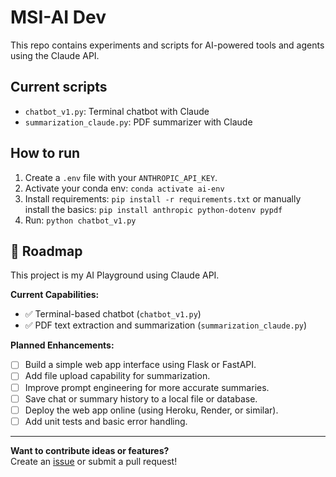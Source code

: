 # MSI-AI Dev

This repo contains experiments and scripts for AI-powered tools and agents using the Claude API.

## Current scripts

- `chatbot_v1.py`: Terminal chatbot with Claude
- `summarization_claude.py`: PDF summarizer with Claude

## How to run

1. Create a `.env` file with your `ANTHROPIC_API_KEY`.
2. Activate your conda env: `conda activate ai-env`
3. Install requirements: `pip install -r requirements.txt` or manually install the basics: `pip install anthropic python-dotenv pypdf`
4. Run: `python chatbot_v1.py`

## 🚀 Roadmap

This project is my AI Playground using Claude API.

**Current Capabilities:**

- ✅ Terminal-based chatbot (`chatbot_v1.py`)
- ✅ PDF text extraction and summarization (`summarization_claude.py`)

**Planned Enhancements:**

- [ ] Build a simple web app interface using Flask or FastAPI.
- [ ] Add file upload capability for summarization.
- [ ] Improve prompt engineering for more accurate summaries.
- [ ] Save chat or summary history to a local file or database.
- [ ] Deploy the web app online (using Heroku, Render, or similar).
- [ ] Add unit tests and basic error handling.

---

**Want to contribute ideas or features?**  
Create an [issue][def] or submit a pull request!

[def]: https://github.com/Chagil01ai/msi-aidev/issues

